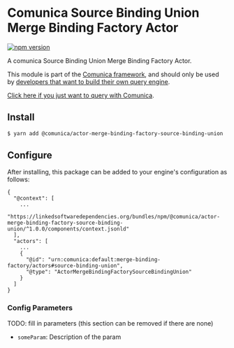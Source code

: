 # Comunica Source Binding Union Merge Binding Factory Actor

[![npm version](https://badge.fury.io/js/%40comunica%2Factor-merge-binding-factory-source-binding-union.svg)](https://www.npmjs.com/package/@comunica/actor-merge-binding-factory-source-binding-union)

A comunica Source Binding Union Merge Binding Factory Actor.

This module is part of the [Comunica framework](https://github.com/comunica/comunica),
and should only be used by [developers that want to build their own query engine](https://comunica.dev/docs/modify/).

[Click here if you just want to query with Comunica](https://comunica.dev/docs/query/).

## Install

```bash
$ yarn add @comunica/actor-merge-binding-factory-source-binding-union
```

## Configure

After installing, this package can be added to your engine's configuration as follows:
```text
{
  "@context": [
    ...
    "https://linkedsoftwaredependencies.org/bundles/npm/@comunica/actor-merge-binding-factory-source-binding-union/^1.0.0/components/context.jsonld"  
  ],
  "actors": [
    ...
    {
      "@id": "urn:comunica:default:merge-binding-factory/actors#source-binding-union",
      "@type": "ActorMergeBindingFactorySourceBindingUnion"
    }
  ]
}
```

### Config Parameters

TODO: fill in parameters (this section can be removed if there are none)

* `someParam`: Description of the param
